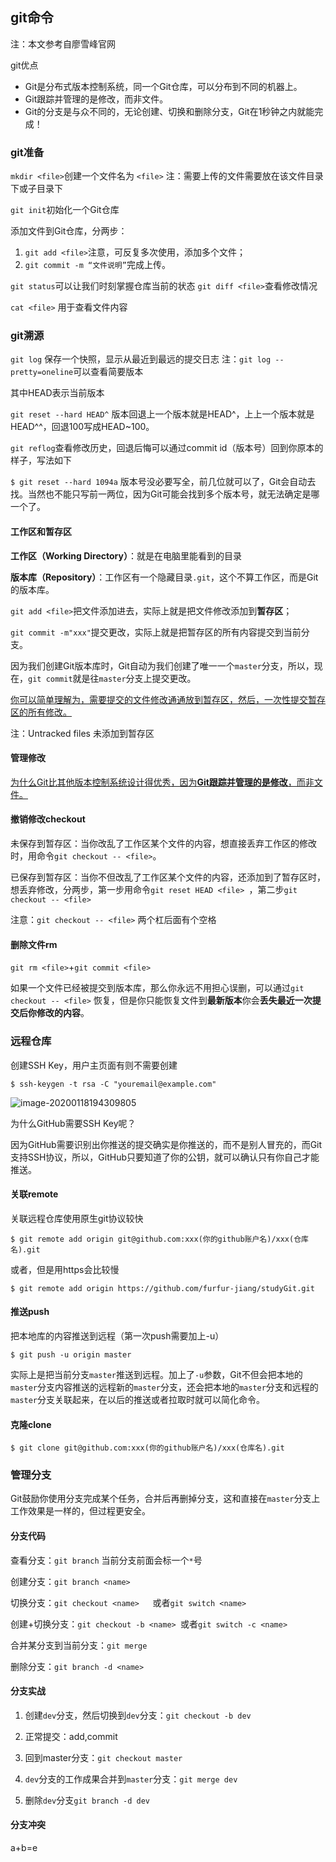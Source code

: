 ## git命令

注：本文参考自廖雪峰官网

git优点

- Git是分布式版本控制系统，同一个Git仓库，可以分布到不同的机器上。
- Git跟踪并管理的是修改，而非文件。
- Git的分支是与众不同的，无论创建、切换和删除分支，Git在1秒钟之内就能完成！

### git准备

`mkdir <file>`创建一个文件名为	`<file>`
注：需要上传的文件需要放在该文件目录下或子目录下

`git init`初始化一个Git仓库

添加文件到Git仓库，分两步：
1. `git add <file>`注意，可反复多次使用，添加多个文件；
2. `git commit -m “文件说明”`完成上传。

`git status`可以让我们时刻掌握仓库当前的状态
`git diff <file>`查看修改情况 

`cat <file>` 用于查看文件内容



### git溯源

`git log` 保存一个快照，显示从最近到最远的提交日志
注：`git log --pretty=oneline`可以查看简要版本

其中HEAD表示当前版本

`git reset --hard HEAD^`
版本回退上一个版本就是HEAD^，上上一个版本就是HEAD^^，回退100写成HEAD~100。

`git reflog`查看修改历史，回退后悔可以通过commit id（版本号）回到你原本的样子，写法如下

`$ git reset --hard 1094a`
版本号没必要写全，前几位就可以了，Git会自动去找。当然也不能只写前一两位，因为Git可能会找到多个版本号，就无法确定是哪一个了。

#### 工作区和暂存区

**工作区（Working Directory）**：就是在电脑里能看到的目录

**版本库（Repository）**：工作区有一个隐藏目录`.git`，这个不算工作区，而是Git的版本库。

`git add <file>`把文件添加进去，实际上就是把文件修改添加到**暂存区**；

`git commit -m"xxx"`提交更改，实际上就是把暂存区的所有内容提交到当前分支。

因为我们创建Git版本库时，Git自动为我们创建了唯一一个`master`分支，所以，现在，`git commit`就是往`master`分支上提交更改。

<u>你可以简单理解为，需要提交的文件修改通通放到暂存区，然后，一次性提交暂存区的所有修改。</u>

注：Untracked files 未添加到暂存区

#### 管理修改

<u>为什么Git比其他版本控制系统设计得优秀，因为**Git跟踪并管理的是修改**，而非文件。</u>

#### 撤销修改checkout

未保存到暂存区：当你改乱了工作区某个文件的内容，想直接丢弃工作区的修改时，用命令`git checkout -- <file>`。

已保存到暂存区：当你不但改乱了工作区某个文件的内容，还添加到了暂存区时，想丢弃修改，分两步，第一步用命令`git reset HEAD <file> `，第二步`git checkout -- <file>`  

注意：`git checkout -- <file>` 两个杠后面有个空格

#### 删除文件rm

`git rm <file>`+`git commit <file>`

如果一个文件已经被提交到版本库，那么你永远不用担心误删，可以通过`git checkout -- <file>` 恢复，但是你只能恢复文件到**最新版本**你会**丢失最近一次提交后你修改的内容**。

### 远程仓库

创建SSH Key，用户主页面有则不需要创建

```
$ ssh-keygen -t rsa -C "youremail@example.com"
```

![image-20200118194309805](C:\Users\JMQ\Pictures\素材\查看.png)

为什么GitHub需要SSH Key呢？

因为GitHub需要识别出你推送的提交确实是你推送的，而不是别人冒充的，而Git支持SSH协议，所以，GitHub只要知道了你的公钥，就可以确认只有你自己才能推送。

#### 关联remote

关联远程仓库使用原生git协议较快

```
$ git remote add origin git@github.com:xxx(你的github账户名)/xxx(仓库名).git
```
或者，但是用https会比较慢

```
$ git remote add origin https://github.com/furfur-jiang/studyGit.git
```

#### 推送push

把本地库的内容推送到远程（第一次push需要加上-u）

```
$ git push -u origin master  
```

实际上是把当前分支`master`推送到远程。加上了`-u`参数，Git不但会把本地的`master`分支内容推送的远程新的`master`分支，还会把本地的`master`分支和远程的`master`分支关联起来，在以后的推送或者拉取时就可以简化命令。

#### 克隆clone

```
$ git clone git@github.com:xxx(你的github账户名)/xxx(仓库名).git
```

### 管理分支

Git鼓励你使用分支完成某个任务，合并后再删掉分支，这和直接在`master`分支上工作效果是一样的，但过程更安全。

#### 分支代码

查看分支：`git branch`   当前分支前面会标一个`*`号

创建分支：`git branch <name> `

切换分支：`git checkout <name>   `或者`git switch <name> `

创建+切换分支：`git checkout -b <name> `或者`git switch -c <name> `

合并某分支到当前分支：`git merge `

删除分支：`git branch -d <name> `

#### 分支实战

[分支实战详解]: https://www.liaoxuefeng.com/wiki/896043488029600/900003767775424

1. 创建`dev`分支，然后切换到`dev`分支：`git checkout -b dev`

2. 正常提交：add,commit
3. 回到master分支：`git checkout master`

4. `dev`分支的工作成果合并到`master`分支：`git merge dev`
5. 删除`dev`分支`git branch -d dev`

#### 分支冲突

a+b=e